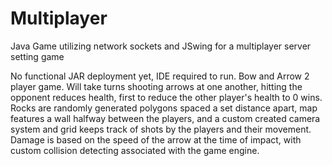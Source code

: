# Multiplayer
Java Game utilizing network sockets and JSwing for a multiplayer server setting game

No functional JAR deployment yet, IDE required to run. 
Bow and Arrow 2 player game. Will take turns shooting arrows at one another, hitting the opponent reduces health,
first to reduce the other player's health to 0 wins. 
Rocks are randomly generated polygons spaced a set distance apart, map features a wall halfway between the players,
and a custom created camera system and grid keeps track of shots by the players and their movement.
Damage is based on the speed of the arrow at the time of impact, with custom collision detecting associated with the game engine.
